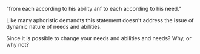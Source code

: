 "from each according to his ability anf to each according to his need."

Like many aphoristic demandts this statement doesn't address the issue of dynamic nature of needs and abilities.

Since it is possible to change your needs and abilities and needs? Why, or why not?